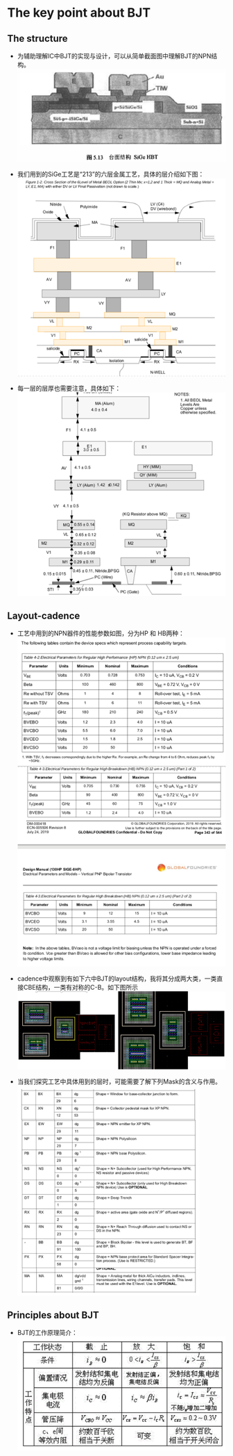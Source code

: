 # The key point about BJT
## The structure
* 为辅助理解IC中BJT的实现与设计，可以从简单截面图中理解BJT的NPN结构。
![Alt text](structure.png)

* 我们用到的SiGe工艺是“213”的六层金属工艺，具体的层介绍如下图：
![Alt text](213metallayer.png)

*  每一层的层厚也需要注意，具体如下：
![Alt text](thickness.png)

## Layout-cadence
* 工艺中用到的NPN器件的性能参数如图，分为HP 和 HB两种：
![Alt text](HPnpn.png)
![Alt text](HBnpn.png)

*  cadence中观察到有如下六中BJT的layout结构，我将其分成两大类，一类直接CBE结构，一类有对称的C-B。如下图所示
![Alt text](NPN.png)

* 当我们探究工艺中具体用到的层时，可能需要了解下列Mask的含义与作用。
![Alt text](intro-mask.png)


## Principles about BJT
* BJT的工作原理简介：
![Alt text](workingregion.png)
